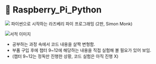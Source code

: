 # 📌 Raspberry_Pi_Python 
<img src="https://img.shields.io/badge/Python-3766AB?style=flat-square&logo=Python&logoColor=white"/>
파이썬으로 시작하는 라즈베리 파이 프로그래밍 (2판, Simon Monk)

<br>

![서적 이미지](https://contents.kyobobook.co.kr/sih/fit-in/458x0/pdt/9791185890487.jpg)

* 공부하는 과정 속에서 코드 내용을 살짝 변형함.
* 부품 구입 후에 챕터 9~12에 해당하는 내용을 직접 실험해 볼 필요가 있어 보임.  
* (챕터 9~12는 정독만 진행한 상황, 코드 실험은 아직 진행 X)
